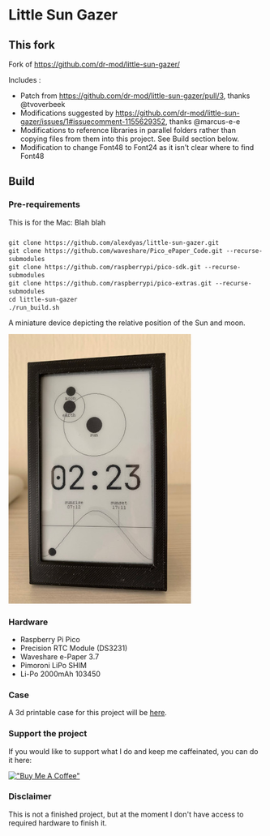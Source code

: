 # Little Sun Gazer

## This fork

Fork of https://github.com/dr-mod/little-sun-gazer/

Includes :

* Patch from https://github.com/dr-mod/little-sun-gazer/pull/3, thanks @tvoverbeek
* Modifications suggested by https://github.com/dr-mod/little-sun-gazer/issues/1#issuecomment-1155629352, thanks @marcus-e-e
* Modifications to reference libraries in parallel folders rather than copying files from them into this project. See Build section below.
* Modification to change Font48 to Font24 as it isn't clear where to find Font48

## Build
### Pre-requirements
This is for the Mac:
Blah blah
###
```
git clone https://github.com/alexdyas/little-sun-gazer.git
git clone https://github.com/waveshare/Pico_ePaper_Code.git --recurse-submodules
git clone https://github.com/raspberrypi/pico-sdk.git --recurse-submodules
git clone https://github.com/raspberrypi/pico-extras.git --recurse-submodules
cd little-sun-gazer
./run_build.sh
```

A miniature device depicting the relative position of the Sun and moon.

![pic](docs/pic.jpg)

### Hardware
* Raspberry Pi Pico
* Precision RTC Module (DS3231)
* Waveshare e-Paper 3.7
* Pimoroni LiPo SHIM
* Li-Po 2000mAh 103450

### Case
A 3d printable case for this project will be [here](https://www.thingiverse.com/dr2mod/designs).

### Support the project
If you would like to support what I do and keep me caffeinated, you can do it here:

[!["Buy Me A Coffee"](https://www.buymeacoffee.com/assets/img/custom_images/orange_img.png)](https://www.buymeacoffee.com/drmod)

### Disclaimer 
This is not a finished project, but at the moment I don't have access to required hardware to finish it.